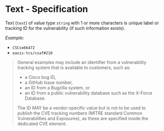 # Text - Specification

Text (`text`) of value type `string` with 1 or more characters is unique label or tracking ID for the vulnerability (if such information exists).

*Example:*

* `CSCso66472`
* `oasis-tcs/csaf#210`

> General examples may include an identifier from a vulnerability tracking system that is available to customers, such
> as:
>
> * a Cisco bug ID,
> * a GitHub Issue number,
> * an ID from a Bugzilla system, or
> * an ID from a public vulnerability database such as the X-Force Database.
>
> The ID MAY be a vendor-specific value but is not to be used to publish the CVE tracking numbers (MITRE standard Common
> Vulnerabilities and Exposures), as these are specified inside the dedicated CVE element.
